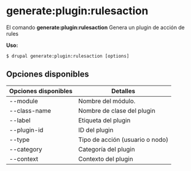 # generate:plugin:rulesaction
El comando **generate:plugin:rulesaction** Genera un plugin de acción de rules

**Uso:**
```
$ drupal generate:plugin:rulesaction [options] 
```

## Opciones disponibles
Opciones disponibles | Detalles
-------|-------------
--module | Nombre del módulo.
--class-name | Nombre de clase del plugin
--label | Etiqueta del plugin
--plugin-id | ID del plugin
--type | Tipo de acción (usuario o nodo)
--category | Categoría del plugin
--context | Contexto del plugin

